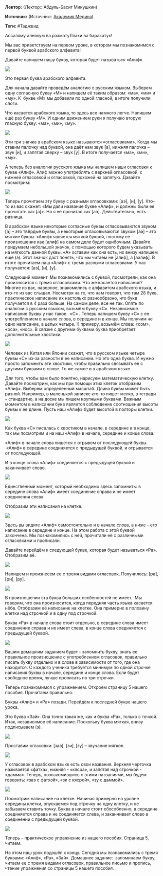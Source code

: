 **Лектор:** (Лектор:: Абдуль-Басит Микушкин)

**Источник:** (Источник:: [Академия Медина](https://web.medinaschool.org/school/))

**Теги:** #Таджвид

Ассаляму алейкум ва рахматуЛлахи ва баракатух!


Мы вас приветствуем на первом уроке, в котором мы познакомимся с первой буквой арабского алфавита!


Давайте напишем нашу букву, которая будет называться «Алиф».


![](https://medinaschool.org/files/images/2019/01/819b9ab62363335360b0b3b573215df9.png)


Это первая буква арабского алфавита.


Для начала давайте проведём аналогию с русским языком. Выберем одну согласную букву «М» и напишем её таким образом: «ма», «ми» и «му». К  букве «М» мы добавили по одной гласной, в итоге получили слоги.


Что касается арабского языка, то здесь все намного легче. Напишем ещё раз букву «М». И одним движением руки я получаю вторую гласную букву: «ма», «ми», «му».


![](https://medinaschool.org/files/images/2019/01/9f535a4b297ca48f37bd5600c8808dc0.png)


Эти три значка в арабском языке называются «огласовками». Когда мы ставим палочку над буквой, она даёт нам звук [а], нижняя палочка – звук [и], и запятая сверху – звук [у]. В итоге получается «ма», «ми», «му».


А теперь без аналогии русского языка мы напишем наши огласовки к букве «Алиф». Алиф можно употреблять с верхней огласовкой, с нижней огласовкой и огласовкой, похожей на запятую. Давайте посмотрим:


![](https://medinaschool.org/files/images/2019/01/1de8278951f2b51fe02314e2c033f25f.png)


Теперь прочитаем эту букву с разными огласовками: [аэ], [и], [у]. Кто-то из вас скажет: «Мы дали название букве «Алиф», и должны были ее прочитать как [а]». Но я ее прочитал как [аэ]. Действительно, есть разница.


В арабском языке некоторые согласные буквы огласовываются звуком [а] – это твёрдые буквы, а некоторые огласовываются звуком [аэ] – это мягкие буквы. «Алиф» является мягкой буквой, поэтому ее произношение как [алиф] на самом деле будет ошибочным. Давайте придумаем небольшой значок, с помощью которого будем указывать на мягкость данной буквы. «А» оставим как она есть, но внизу напишем ещё (э). Этот значок даст понять, что мы читаем не [алиф], а [аэлиф]. В итоге прочитаем наш «Алиф» с тремя разными огласовками. У нас получается: [аэ], [и], [у].


Следующий момент. Мы познакомились с буквой, посмотрели, как она произносится с тремя огласовками. Что же касается написания? Многие из вас, наверное, знакомились с алфавитом арабского языка, и кто-то из вас слышал. Несмотря на то, что нам говорят, что там 28 букв, практическое написание их настолько разнообразно, что букв получается в 4 раза больше. На самом деле, все не так. Опять по аналогии с русским языком, возьмём букву «С». Независимое написание буквы у нас такое:  «С» . Теперь напишем букву «С» с ее употреблением в начале слова, в середине и в конце. Мы получим не одно написание, а целых четыре. К примеру, возьмём слова: «сом», «оса», «нос». В связке с другими буквами буква приобретает дополнительные хвостики.


![](https://medinaschool.org/files/images/2019/01/0903e560536c8b03496077d43d2cc3e1.png)


Человек из Китая или Японии скажет, что в русском языке четыре буквы «С» из-за разности в ее написании. Но это одна буква. И нужно просто запомнить эти хвостики, чтобы правильно связывать ее с другими буквами в слове. То же самое и в арабском языке.


Для того, чтобы вам было понятно, нарисуем математическую клетку. Давайте посмотрим, как мы при помощи этих клеток отобразим «Алиф». Выберем определенный масштаб. Длина буквы может быть разной. Например, в маленькой записке кто-то пишет мелко, в тетради – стандартно, а на доске мы пишем крупными буквами. Важным моментом в написании букв является соблюдение соотношения высоты буквы к ее длине. Пусть наш «Алиф» будет высотой в полторы клетки.


![](https://medinaschool.org/files/images/2019/01/28cc10c25dfac46f03fe0c9d1d31930b.png)


Как буква «С» писалась с хвостиком в начале, в середине и в конце, так мы посмотрим и на наш «Алиф» в начале, середине и конце слова.


«Алиф» в начале слова пишется с отрывом от последующей буквы.  «Алиф» в середине соединяется с предыдущей буквой, и отрывается от последующей.


И в конце слова «Алиф» соединяется с предыдущей буквой и заканчивает слово.


![](https://medinaschool.org/files/images/2019/01/769a2980fbdc187703c5c27a7e56e9f8.png)


Единственный момент, который необходимо здесь запомнить: в середине слова «Алиф» имеет соединение справа и не имеет соединения слева.


Отобразим эти написания на клетке.


![](https://medinaschool.org/files/images/2019/01/aa66ea1b5f1fc25c1e2ddfe4882454ec.png)


Здесь вы видите «Алиф» самостоятельно и в начале слова, а ниже – его написание в середине и конце. На этом работа с этой буквой закончена. Мы познакомились с ней, прочитали её с различными огласовками и прописали.


Давайте перейдём к следующей букве, которая будет называться «Ра». Отобразим её.


![](https://medinaschool.org/files/images/2019/01/a2754b16dd0cc96d2041bbec471c2846.png)


Напишем и произнесем ее с тремя видами огласовок. Получилось: [ра], [ри], [ру].


![](https://medinaschool.org/files/images/2019/01/7a5f2a80d9330cec5cc9faac1bc591d9.png)


В произношении эта буква больших особенностей не имеет.  Мы говорим, что она произносится, когда передняя часть языка касается нёба. Отобразим её написание на клетке. Она примерно в половину клетки над строчкой и в одну под строчкой.


Буква «Ра» в начале слова стоит отдельно, в середине слова имеет соединение справа и не имеет слева, в конце слова соединяется с предыдущей буквой.


![](https://medinaschool.org/files/images/2019/01/692e27964244cc10d22cc0101d394380.png)


Вашим домашним заданием будет - запомнить букву, знать ее правильное произношение с употреблением огласовок, правильно писать букву отдельно и в слове в зависимости от того, где она находится. С каждого ученика требуется минимум по одной строчке написания буквы в начале, середине и конце слова. Если будет свободное время, лучше прописать по три строчки.


Теперь познакомимся с упражнением. Откроем страницу 5 нашего пособия. Прочитаем правильно.


Буквы «Алиф» и «Ра» позади. Перейдём к последней букве нашего урока.


Это буква «Зай». Она точно такая же, как и буква «Ра», только с точкой. Итак, независимое её написание. Поскольку буква мягкая, внизу подписываем (э).


![](https://medinaschool.org/files/images/2019/01/d46ca07abdb3fcb544658b5f47e62d55.png)


Проставим огласовки: [заэ], [зи], [зу] – звучание мягкое.


![](https://medinaschool.org/files/images/2019/01/1319b3cdeb69b6c52c4d2526efa67ff9.png)


У огласовок в арабском языке есть свои названия. Верхняя черточка называется «фатха», нижняя - «кясра», и запятая над строчкой - «дамма». Теперь, познакомившись с этими названиями, мы будем говорить: «заэ с фатхой», «зи с кясрой», «зу с даммой».


![](https://medinaschool.org/files/images/2019/01/5a3f95afad2dc72491c5a65371f813ae.png)


Посмотрим написание на клетке. Начиная примерно на уровне середины клетки, опускаемся под строчку на одну клетку, и не забываем ставить точку. Буква в начале стоит обособленно, в середине соединяется справа и не соединяется слева, и заканчивает слово в соединении с предыдущей буквой.


![](https://medinaschool.org/files/images/2019/01/138ae425229841614f46a5dc6050d55b.png)


Теперь – практическое упражнение из нашего пособия. Страница 5, читаем.


На этом наш урок подошёл к концу. Сегодня мы познакомились с тремя буквами: «Алиф», «Ра», «Зай». Домашнее задание:  запоминаем букву, читаем ее с тремя видами огласовок, правильное письмо и пропись, чтение упражнения со страницы 5 нашего пособия.

